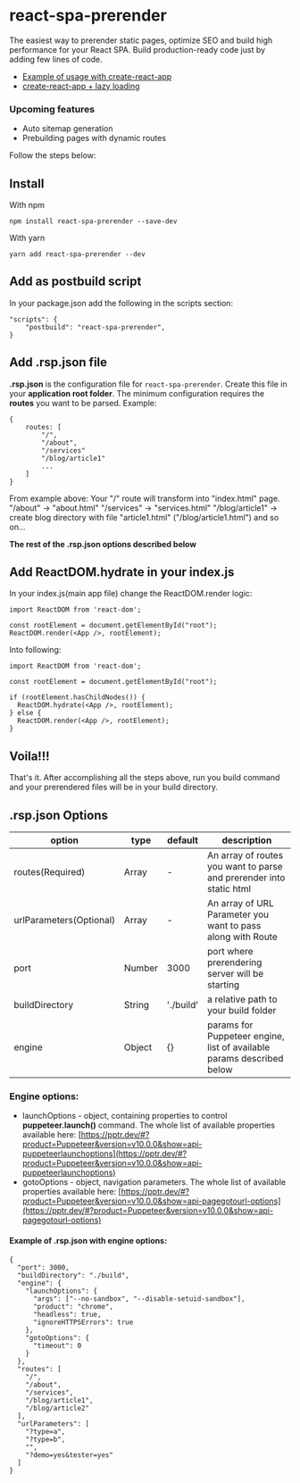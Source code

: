 # react-spa-prerender

The easiest way to prerender static pages, optimize SEO and build high performance for your React SPA.
Build production-ready code just by adding few lines of code.

- [Example of usage with create-react-app](https://github.com/sPavl0v/react-spa-prenderer/tree/master/examples/cra)
- [create-react-app + lazy loading](https://github.com/sPavl0v/react-spa-prenderer/tree/master/examples/cra-lazy)

### Upcoming features

- Auto sitemap generation
- Prebuilding pages with dynamic routes

Follow the steps below:

## Install

With npm

```
npm install react-spa-prerender --save-dev
```

With yarn

```
yarn add react-spa-prerender --dev
```

## Add as postbuild script

In your package.json add the following in the scripts section:

```
"scripts": {
    "postbuild": "react-spa-prerender",
}
```

## Add .rsp.json file

**.rsp.json** is the configuration file for `react-spa-prerender`. Create this file in your **application root folder**.
The minimum configuration requires the **routes** you want to be parsed.
Example:

```
{
    routes: [
        "/",
        "/about",
        "/services"
        "/blog/article1"
        ...
    ]
}
```

From example above:
Your "/" route will transform into "index.html" page.
"/about" -> "about.html"
"/services" -> "services.html"
"/blog/article1" -> create blog directory with file "article1.html" ("/blog/article1.html")
and so on...

**The rest of the .rsp.json options described below**

## Add ReactDOM.hydrate in your index.js

In your index.js(main app file) change the ReactDOM.render logic:

```
import ReactDOM from 'react-dom';

const rootElement = document.getElementById("root");
ReactDOM.render(<App />, rootElement);
```

Into following:

```
import ReactDOM from 'react-dom';

const rootElement = document.getElementById("root");

if (rootElement.hasChildNodes()) {
  ReactDOM.hydrate(<App />, rootElement);
} else {
  ReactDOM.render(<App />, rootElement);
}
```

## Voila!!!

That's it. After accomplishing all the steps above, run you build command and your prerendered files will be in your build directory.

## .rsp.json Options

| option                 | type   | default   | description                                                           |
| ---------------------- | ------ | --------- | --------------------------------------------------------------------- |
| routes(Required)       | Array  | -         | An array of routes you want to parse and prerender into static html   |
| urlParameters(Optional) | Array  | -         | An array of URL Parameter you want to pass along with Route           |
| port                   | Number | 3000      | port where prerendering server will be starting                       |
| buildDirectory         | String | './build' | a relative path to your build folder                                  |
| engine                 | Object | {}        | params for Puppeteer engine, list of available params described below |

### Engine options:

- launchOptions - object, containing properties to control **puppeteer.launch()** command. The whole list of available properties available here: [https://pptr.dev/#?product=Puppeteer&version=v10.0.0&show=api-puppeteerlaunchoptions](https://pptr.dev/#?product=Puppeteer&version=v10.0.0&show=api-puppeteerlaunchoptions)
- gotoOptions - object, navigation parameters. The whole list of available properties available here: [https://pptr.dev/#?product=Puppeteer&version=v10.0.0&show=api-pagegotourl-options](https://pptr.dev/#?product=Puppeteer&version=v10.0.0&show=api-pagegotourl-options)

#### Example of .rsp.json with engine options:

```
{
  "port": 3000,
  "buildDirectory": "./build",
  "engine": {
    "launchOptions": {
      "args": ["--no-sandbox", "--disable-setuid-sandbox"],
      "product": "chrome",
      "headless": true,
      "ignoreHTTPSErrors": true
    },
    "gotoOptions": {
      "timeout": 0
    }
  },
  "routes": [
    "/",
    "/about",
    "/services",
    "/blog/article1",
    "/blog/article2"
  ],
  "urlParameters": [
    "?type=a",
    "?type=b",
    "",
    "?demo=yes&tester=yes"
  ]
}
```
